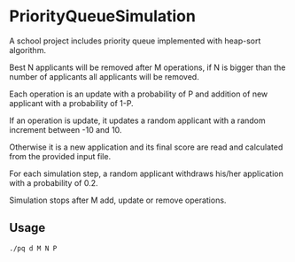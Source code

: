 PriorityQueueSimulation
=======================

A school project includes priority queue implemented with heap-sort algorithm.

Best N applicants will be removed after M operations, if N is bigger than the number of applicants all applicants will be removed.

Each operation is an update with a probability of P and addition of new applicant with a probability of 1-P.

If an operation is update, it updates a random applicant with a random increment between -10 and 10.

Otherwise it is a new application and its final score are read and calculated from the provided input file.

For each simulation step, a random applicant withdraws his/her application with a probability of 0.2.

Simulation stops after M add, update or remove operations.

Usage
-----

```
./pq d M N P
```
